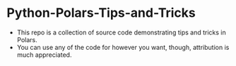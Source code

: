 # Python-Polars-Tips-and-Tricks

- This repo is a collection of source code demonstrating tips and tricks in Polars.
- You can use any of the code for however you want, though, attribution is much appreciated. 